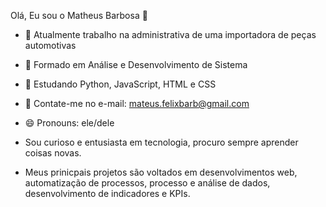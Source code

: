 Olá, Eu sou o Matheus Barbosa 👋

- 🔭 Atualmente trabalho na administrativa de uma importadora de peças automotivas
- 🌱 Formado em Análise e Desenvolvimento de Sistema
- 👯 Estudando Python, JavaScript, HTML e CSS
- 🤔 Contate-me no e-mail: mateus.felixbarb@gmail.com
- 😄 Pronouns: ele/dele

- Sou curioso e entusiasta em tecnologia, procuro sempre aprender coisas novas.
- Meus prinicpais projetos são voltados em desenvolvimentos web, automatização de processos, processo e análise de dados, desenvolvimento de indicadores e KPIs.
